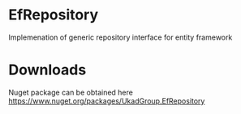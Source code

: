 # EfRepository
Implemenation of generic repository interface for entity framework

# Downloads

Nuget package can be obtained here https://www.nuget.org/packages/UkadGroup.EfRepository
